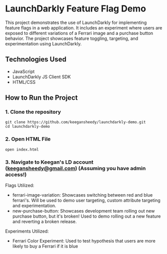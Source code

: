 # LaunchDarkly Feature Flag Demo

This project demonstrates the use of LaunchDarkly for implementing feature flags in a web application. It includes an experiment where users are exposed to different variations of a Ferrari image and a purchase button behavior. The project showcases feature toggling, targeting, and experimentation using LaunchDarkly.

## Technologies Used
- JavaScript
- LaunchDarkly JS Client SDK
- HTML/CSS

## How to Run the Project

### 1. Clone the repository
   ```
   git clone https://github.com/keegansheedy/launchdarkly-demo.git
   cd launchdarkly-demo
   ```

### 2. Open HTML File
   ```
   open index.html
   ```

### 3. Navigate to Keegan's LD account (keegansheedy@gmail.com) (Assuming you have admin access!)

Flags Utilized:
- ferrari-image-variation: Showcases switching between red and blue ferrari's. Will be used to demo user targeting, custom attribute targeting and experimentation. 
- new-purchase-button: Showcases development team rolling out new purchase button, but it's broken! Used to demo rolling out a new feature and reverting a broken release.  
  

 Experiments Utilized:
- Ferrari Color Experiment: Used to test hypothesis that users are more likely to buy a Ferrari if it is blue
   
